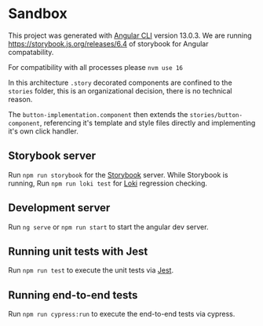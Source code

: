 # Sandbox

This project was generated with [Angular CLI](https://github.com/angular/angular-cli) version 13.0.3.
We are running https://storybook.js.org/releases/6.4 of storybook for Angular compatability.

For compatibility with all processes please `nvm use 16`

In this architecture `.story` decorated components are confined to the `stories` folder, this is an organizational decision, there is no technical reason.



The `button-implementation.component` then extends the `stories/button-component`, referencing it's template and style files directly and implementing it's own click handler.

## Storybook server

Run `npm run storybook` for the [Storybook](https://storybook.js.org/) server.
While Storybook is running, Run `npm run loki test` for [Loki](https://loki.js.org/) regression checking.

## Development server

Run `ng serve` or `npm run start` to start the angular dev server.

## Running unit tests with Jest

Run `npm run test` to execute the unit tests via [Jest](https://jestjs.io/).

## Running end-to-end tests

Run `npm run cypress:run` to execute the end-to-end tests via cypress.

